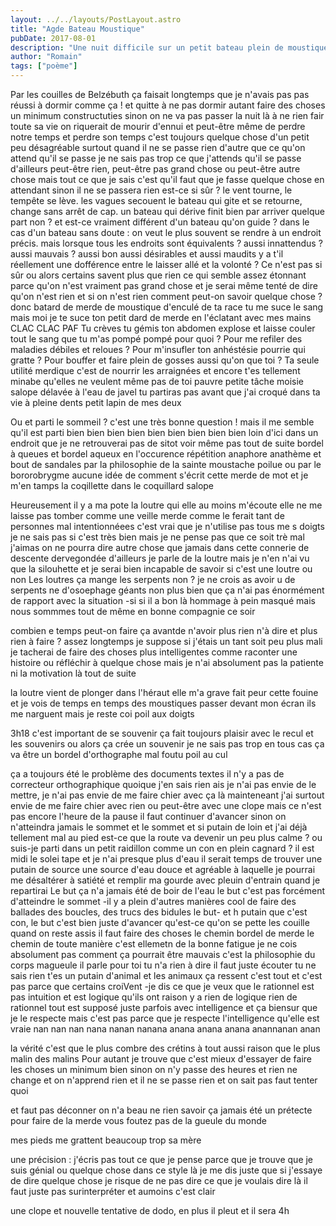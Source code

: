 ```yaml
---
layout: ../../layouts/PostLayout.astro
title: "Agde Bateau Moustique"
pubDate: 2017-08-01
description: "Une nuit difficile sur un petit bateau plein de moustiques, heureusement il ya une loutre."
author: "Romain"
tags: ["poème"]
---
```


Par les couilles de Belzébuth ça faisait longtemps que je n'avais pas pas réussi à dormir comme ça !
et quitte à ne pas dormir autant faire des choses un minimum constructuties sinon on ne va pas passer la nuit là à ne rien fair toute sa vie on riquerait de mourir d'ennui
et peut-être même de perdre notre temps et perdre son temps c'est toujours quelque chose d'un petit peu désagréable surtout quand il ne se passe rien d'autre que ce qu'on attend qu'il se passe
je ne sais pas trop ce que j'attends qu'il se passe d'ailleurs
peut-être rien, peut-être pas grand chose ou peut-être autre chose mais tout ce que je sais c'est qu'il faut que je fasse quelque chose en attendant sinon il ne se passera rien
est-ce si sûr ?
le vent tourne, le tempête se lève. les vagues secouent le bateau qui gite et se retourne, change sans arrêt de cap.
un bateau qui dérive finit bien par arriver quelque part non ?
et est-ce vraiment différent d'un bateau qu'on guide ?
dans le cas d'un bateau sans doute : on veut le plus souvent se rendre à un endroit précis.
mais lorsque tous les endroits sont équivalents ?
aussi innattendus ? aussi mauvais ? aussi bon aussi désirables et aussi maudits
y a t'il réellement une dofférence entre le laisser allé et la volonté ?
Ce n'est pas si sûr
ou alors certains savent plus que rien ce qui semble assez étonnant
parce qu'on n'est vraiment pas grand chose et je serai même tenté de dire qu'on n'est rien et si on n'est rien
comment peut-on savoir quelque chose ?
donc
batard de merde de moustique d'enculé de ta race
tu me suce le sang mais moi je te suce ton petit dard de merde en l'éclatant avec mes mains CLAC CLAC PAF
Tu crèves tu gémis ton abdomen explose et laisse couler tout le sang que tu m'as pompé
pompé pour quoi ?
Pour me refiler des maladies débiles et reloues ?
Pour m'insufler ton anhéstésie pourrie qui gratte ?
Pour bouffer et faire plein de gosses aussi qu'on que toi ?
Ta seule utilité merdique c'est de nourrir les arraignées
et encore t'es tellement minabe qu'elles ne veulent même pas de toi
pauvre petite tâche moisie
salope délavée à l'eau de javel
tu partiras pas avant que j'ai croqué dans ta vie à pleine dents
petit lapin de mes deux

Ou et parti le sommeil ?
c'est une très bonne question !
mais il me semble qu'il est parti bien bien bien bien bien bien bien bien bien loin d'ici
dans un endroit que je ne retrouverai pas de sitot voir même pas tout de suite
bordel à queues
et bordel aqueux en l'occurence
répétition
anaphore
anathème et bout de sandales
par la philosophie de la sainte moustache poilue ou
par le bororobrygme
aucune idée de comment s'écrit cette merde de mot et je m'en tamps la coqillette dans le coquillard
salope

Heureusement il y a ma pote la loutre
qui elle au moins m'écoute
elle ne me laisse pas tomber comme une veille merde comme le ferait tant de personnes mal intentionnéees
c'est vrai que je n'utilise pas tous me s doigts je ne sais pas si c'est très bien mais je ne pense pas que ce soit trè mal
j'aimas on ne pourra dire autre chose que jamais dans cette connerie de descente dervegondée
d'ailleurs je parle de la loutre
mais je n'en n'ai vu que la silouhette
et je serai bien incapable de savoir si c'est une loutre ou non
Les loutres ça mange les serpents non ?
je ne crois as avoir u de serpents
ne d'osoephage géants non plus bien que ça n'ai pas énormément de rapport avec la situation
-si si il a bon là
hommage à pein masqué
mais nous sommmes tout de même en bonne compagnie ce soir

combien e temps peut-on faire ça avantde n'avoir plus rien n'à dire et plus rien à faire ?
assez longtemps je suppose
si j'étais un tant soit peu plus mali je tacherai de faire des choses plus intelligentes
comme raconter une histoire
ou réfléchir à quelque chose
mais je n'ai absolument pas la patiente ni la motivation là tout de suite

la loutre vient de plonger dans l'héraut elle m'a grave fait peur cette fouine
et je vois de temps en temps des moustiques passer devant mon écran
ils me narguent mais je reste coi
poil aux doigts

3h18 c'est important de se souvenir ça fait toujours plaisir avec le recul et les souvenirs
ou alors ça crée un souvenir je ne sais pas trop
en tous cas ça va être un bordel d'orthographe mal foutu poil au cul

ça a toujours été le problème des documents textes
il n'y a pas de correcteur orthographique
quoique j'en sais rien
ais je n'ai pas envie de le mettre,
je n'ai pas envie de me faire chier avec ça
là mainteneant j'ai surtout envie de me faire chier avec rien
ou peut-être avec une clope mais ce n'est pas encore l'heure de la pause
il faut continuer d'avancer
sinon on n'atteindra jamais le sommet
et le sommet et si putain de loin
et j'ai déjà tellement mal au pied
est-ce que la route va devenir un peu plus calme ?
ou suis-je parti dans un petit raidillon comme un con en plein cagnard ?
il est midi le solei tape et je n'ai presque plus d'eau
il serait temps de trouver une putain de source
une source d'eau douce et agréable à laquelle je pourrai me désaltérer à satiété et remplir ma gourde avec pleuin d'entrain quand je repartirai
Le but ça n'a jamais été de boir de l'eau
le but c'est pas forcément d'atteindre le sommet
-il y a plein d'autres manières cool de faire des ballades des boucles, des trucs des bidules
le but- et h putain que c'est con, le but c'est bien juste d'avancer
qu'est-ce qu'on se pette les couille quand on reste assis
il faut faire des choses
le chemin bordel de merde le chemin
de toute manière c'est ellemetn de la bonne fatigue je ne cois absolument pas comment ça pourrait être mauvais
c'est la philosophie du corps magueule
il parle pour toi
tu n'a rien à dire il faut juste écouter
tu ne sais rien
t'es un putain d'animal et les animaux ça ressent c'est tout
et c'est pas parce que certains croiVent -je dis ce que je veux
que le rationnel est pas intuition et est logique qu'ils ont raison
y a rien de logique rien de rationnel
tout est supposé
juste parfois avec intelligence
et ça biensur que je le respecte
mais c'est pas parce que je respecte l'intelligence qu'elle est vraie
nan nan nan nana nanan nanana anana anana anana anannanan anan

la vérité c'est que le plus combre des crétins à tout aussi raison que le plus malin des malins
Pour autant je trouve que c'est mieux d'essayer de faire les choses un minimum bien
sinon on n'y passe des heures et rien ne change
et on n'apprend rien et il ne se passe rien
et on sait pas
faut tenter quoi

et faut pas déconner on n'a beau ne rien savoir ça jamais été un prétecte pour faire de la merde
vous foutez pas de la gueule du monde

mes pieds me grattent beaucoup trop sa mère

une précision : j'écris pas tout ce que je pense parce que je trouve que je suis génial ou quelque chose dans ce style là
je me dis juste que si j'essaye de dire quelque chose je risque de ne pas dire ce que je voulais dire
là il faut juste pas surinterpréter et aumoins c'est clair

une clope et nouvelle tentative de dodo, en plus il pleut et il sera 4h
